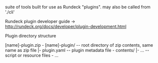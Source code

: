 suite of tools built for use as Rundeck "plugins".  may also be called from './cli'

Rundeck plugin developer guide -> http://rundeck.org/docs/developer/plugin-development.html

Plugin directory structure

[name]-plugin.zip
\- [name]-plugin/ -- root directory of zip contents, same name as zip file
   |- plugin.yaml -- plugin metadata file
      \- contents/
            |- ...      -- script or resource files
                  \- ...
